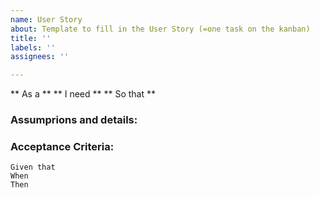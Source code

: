 ```yaml
---
name: User Story
about: Template to fill in the User Story (=one task on the kanban)
title: ''
labels: ''
assignees: ''

---
```


** As a **
** I need **
** So that **

### Assumprions and details:

### Acceptance Criteria:
```gerkhin
Given that
When
Then
```
